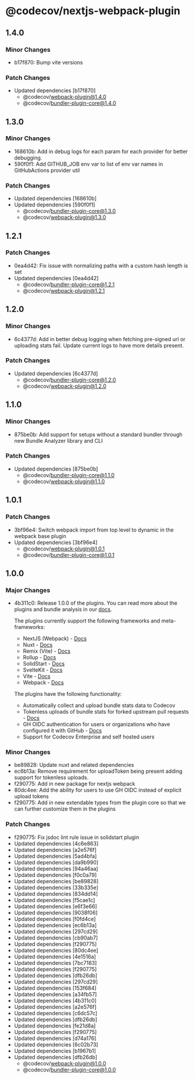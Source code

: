# @codecov/nextjs-webpack-plugin

## 1.4.0

### Minor Changes

- b17f870: Bump vite versions

### Patch Changes

- Updated dependencies [b17f870]
  - @codecov/webpack-plugin@1.4.0
  - @codecov/bundler-plugin-core@1.4.0

## 1.3.0

### Minor Changes

- 168610b: Add in debug logs for each param for each provider for better debugging.
- 590f0f1: Add GITHUB_JOB env var to list of env var names in GitHubActions provider util

### Patch Changes

- Updated dependencies [168610b]
- Updated dependencies [590f0f1]
  - @codecov/bundler-plugin-core@1.3.0
  - @codecov/webpack-plugin@1.3.0

## 1.2.1

### Patch Changes

- 0ea4d42: Fix issue with normalizing paths with a custom hash length is set
- Updated dependencies [0ea4d42]
  - @codecov/bundler-plugin-core@1.2.1
  - @codecov/webpack-plugin@1.2.1

## 1.2.0

### Minor Changes

- 6c4377d: Add in better debug logging when fetching pre-signed url or uploading stats fail. Update current logs to have more details present.

### Patch Changes

- Updated dependencies [6c4377d]
  - @codecov/bundler-plugin-core@1.2.0
  - @codecov/webpack-plugin@1.2.0

## 1.1.0

### Minor Changes

- 875be0b: Add support for setups without a standard bundler through new Bundle Analyzer library and CLI

### Patch Changes

- Updated dependencies [875be0b]
  - @codecov/bundler-plugin-core@1.1.0
  - @codecov/webpack-plugin@1.1.0

## 1.0.1

### Patch Changes

- 3bf96e4: Switch webpack import from top level to dynamic in the webpack base plugin
- Updated dependencies [3bf96e4]
  - @codecov/webpack-plugin@1.0.1
  - @codecov/bundler-plugin-core@1.0.1

## 1.0.0

### Major Changes

- 4b311c0: Release 1.0.0 of the plugins. You can read more about the plugins and bundle analysis in our [docs](https://docs.codecov.com/docs/javascript-bundle-analysis).

  The plugins currently support the following frameworks and meta-frameworks:

  - NextJS (Webpack) - [Docs](https://dash.readme.com/project/codecov/v2023/docs/nextjs-webpack-quick-start)
  - Nuxt - [Docs](https://dash.readme.com/project/codecov/v2023/docs/nuxt-quick-start)
  - Remix (Vite) - [Docs](https://dash.readme.com/project/codecov/v2023/docs/remix-vite-quick-start)
  - Rollup - [Docs](https://dash.readme.com/project/codecov/v2023/docs/rollup-quick-start)
  - SolidStart - [Docs](https://dash.readme.com/project/codecov/v2023/docs/sveltekit-quick-start)
  - SvelteKit - [Docs](https://dash.readme.com/project/codecov/v2023/docs/solidstart-quick-start)
  - Vite - [Docs](https://dash.readme.com/project/codecov/v2023/docs/vite-quick-start-vue-sveltekit-remix-solidjs-etc)
  - Webpack - [Docs](https://dash.readme.com/project/codecov/v2023/docs/webpack-quick-start-nextjs-craco)

  The plugins have the following functionality:

  - Automatically collect and upload bundle stats data to Codecov
  - Tokenless uploads of bundle stats for forked upstream pull requests - [Docs](https://dash.readme.com/project/codecov/v2023/docs/tokenless-bundle-analysis)
  - GH OIDC authentication for users or organizations who have configured it with GitHub - [Docs](https://dash.readme.com/project/codecov/v2023/docs/github-oidc-bundle-analysis)
  - Support for Codecov Enterprise and self hosted users

### Minor Changes

- be89828: Update nuxt and related dependencies
- ec6b13a: Remove requirement for uploadToken being present adding support for tokenless uploads.
- f290775: Add in new package for nextjs webpack
- 80dc4ee: Add the ability for users to use GH OIDC instead of explicit upload tokens
- f290775: Add in new extendable types from the plugin core so that we can further customize them in the plugins

### Patch Changes

- f290775: Fix jsdoc lint rule issue in solidstart plugin
- Updated dependencies [4c6e863]
- Updated dependencies [a2e576f]
- Updated dependencies [5ad4bfa]
- Updated dependencies [da9b990]
- Updated dependencies [94a46aa]
- Updated dependencies [f0c0a79]
- Updated dependencies [be89828]
- Updated dependencies [33b335e]
- Updated dependencies [834dd14]
- Updated dependencies [f5cae1c]
- Updated dependencies [e6f3e66]
- Updated dependencies [9038f06]
- Updated dependencies [f0fd4ce]
- Updated dependencies [ec6b13a]
- Updated dependencies [297cd29]
- Updated dependencies [cb90ab7]
- Updated dependencies [f290775]
- Updated dependencies [80dc4ee]
- Updated dependencies [4e1516a]
- Updated dependencies [7bc7183]
- Updated dependencies [f290775]
- Updated dependencies [dfb26db]
- Updated dependencies [297cd29]
- Updated dependencies [153f684]
- Updated dependencies [a34fb57]
- Updated dependencies [4b311c0]
- Updated dependencies [a2e576f]
- Updated dependencies [c6dc57c]
- Updated dependencies [dfb26db]
- Updated dependencies [fe21d8a]
- Updated dependencies [f290775]
- Updated dependencies [d74a176]
- Updated dependencies [6c02b73]
- Updated dependencies [b1967b1]
- Updated dependencies [dfb26db]
  - @codecov/webpack-plugin@1.0.0
  - @codecov/bundler-plugin-core@1.0.0

